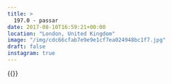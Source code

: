 ```yaml
---
title: >
  197.0 - passar
date: 2017-08-10T16:59:21+00:00
location: "London, United Kingdom"
image: "/img/cdc66cfab7e9e9e1cf7ea024948bc1f7.jpg"
draft: false
instagram: true
---
```


{{<photo src="/img/cdc66cfab7e9e9e1cf7ea024948bc1f7.jpg">}}
